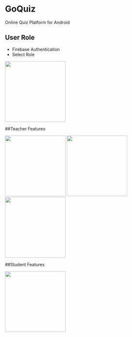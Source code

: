 # GoQuiz
Online Quiz Platform for Android

## User Role
- Firebase Authentication
- Select Role

<img src="https://github.com/sabililhaq/GoQuiz/blob/master/app/src/main/res/drawable/register.png" width="200">


##Teacher Features

<img src="https://github.com/sabililhaq/GoQuiz/blob/master/app/src/main/res/drawable/teacher_main_menu.png" width="200"> <img src="https://github.com/sabililhaq/GoQuiz/blob/master/app/src/main/res/drawable/quiz_detail.png" width="200"> <img src="https://github.com/sabililhaq/GoQuiz/blob/master/app/src/main/res/drawable/create_question.png" width="200">

##Student Features

<img src="https://github.com/sabililhaq/GoQuiz/blob/master/app/src/main/res/drawable/student_main_menu.png" width="200">

